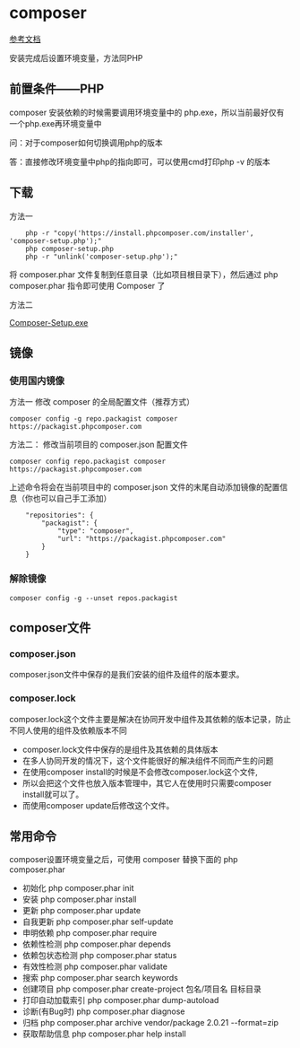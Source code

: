 # composer
[参考文档](https://docs.phpcomposer.com/)

安装完成后设置环境变量，方法同PHP
## 前置条件——PHP
composer 安装依赖的时候需要调用环境变量中的 php.exe，所以当前最好仅有一个php.exe再环境变量中

问：对于composer如何切换调用php的版本

答：直接修改环境变量中php的指向即可，可以使用cmd打印php -v 的版本

## 下载
方法一
```
    php -r "copy('https://install.phpcomposer.com/installer', 'composer-setup.php');"
    php composer-setup.php
    php -r "unlink('composer-setup.php');"
```
将 composer.phar 文件复制到任意目录（比如项目根目录下），然后通过 php composer.phar 指令即可使用 Composer 了

方法二

[Composer-Setup.exe ](https://getcomposer.org/Composer-Setup.exe)
## 镜像
### 使用国内镜像
方法一 修改 composer 的全局配置文件（推荐方式）

    composer config -g repo.packagist composer https://packagist.phpcomposer.com

方法二： 修改当前项目的 composer.json 配置文件

    composer config repo.packagist composer https://packagist.phpcomposer.com

上述命令将会在当前项目中的 composer.json 文件的末尾自动添加镜像的配置信息（你也可以自己手工添加）
```
    "repositories": {
        "packagist": {
            "type": "composer",
            "url": "https://packagist.phpcomposer.com"
        }
    }
```
### 解除镜像

    composer config -g --unset repos.packagist
## composer文件

### composer.json
composer.json文件中保存的是我们安装的组件及组件的版本要求。
### composer.lock
composer.lock这个文件主要是解决在协同开发中组件及其依赖的版本记录，防止不同人使用的组件及依赖版本不同
* composer.lock文件中保存的是组件及其依赖的具体版本
* 在多人协同开发的情况下，这个文件能很好的解决组件不同而产生的问题
* 在使用composer install的时候是不会修改composer.lock这个文件,
* 所以会把这个文件也放入版本管理中，其它人在使用时只需要composer install就可以了。
* 而使用composer update后修改这个文件。

## 常用命令
composer设置环境变量之后，可使用 composer 替换下面的 php composer.phar
* 初始化           php composer.phar init
* 安装            php composer.phar install
* 更新            php composer.phar update
* 自我更新        php composer.phar self-update  
* 申明依赖        php composer.phar require
* 依赖性检测       php composer.phar depends
* 依赖包状态检测   php composer.phar status  
* 有效性检测       php composer.phar validate  
* 搜索            php composer.phar search keywords
* 创建项目        php composer.phar create-project 包名/项目名 目标目录
* 打印自动加载索引 php composer.phar dump-autoload
* 诊断(有Bug时)   php composer.phar diagnose
* 归档            php composer.phar archive vendor/package 2.0.21 --format=zip
* 获取帮助信息     php composer.phar help install